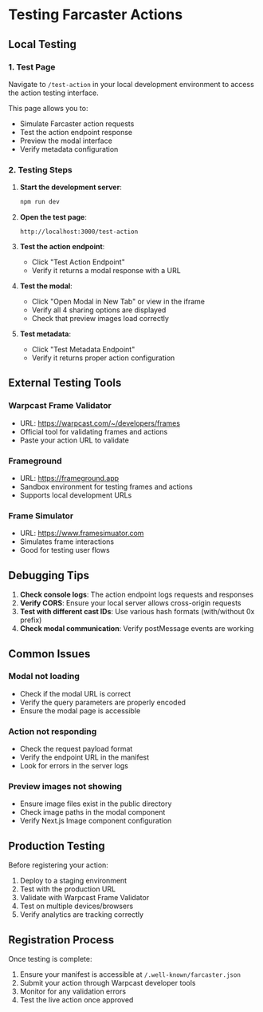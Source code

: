 # Testing Farcaster Actions

## Local Testing

### 1. Test Page
Navigate to `/test-action` in your local development environment to access the action testing interface.

This page allows you to:
- Simulate Farcaster action requests
- Test the action endpoint response
- Preview the modal interface
- Verify metadata configuration

### 2. Testing Steps

1. **Start the development server**:
   ```bash
   npm run dev
   ```

2. **Open the test page**:
   ```
   http://localhost:3000/test-action
   ```

3. **Test the action endpoint**:
   - Click "Test Action Endpoint"
   - Verify it returns a modal response with a URL

4. **Test the modal**:
   - Click "Open Modal in New Tab" or view in the iframe
   - Verify all 4 sharing options are displayed
   - Check that preview images load correctly

5. **Test metadata**:
   - Click "Test Metadata Endpoint"
   - Verify it returns proper action configuration

## External Testing Tools

### Warpcast Frame Validator
- URL: https://warpcast.com/~/developers/frames
- Official tool for validating frames and actions
- Paste your action URL to validate

### Frameground
- URL: https://frameground.app
- Sandbox environment for testing frames and actions
- Supports local development URLs

### Frame Simulator
- URL: https://www.framesimuator.com
- Simulates frame interactions
- Good for testing user flows

## Debugging Tips

1. **Check console logs**: The action endpoint logs requests and responses
2. **Verify CORS**: Ensure your local server allows cross-origin requests
3. **Test with different cast IDs**: Use various hash formats (with/without 0x prefix)
4. **Check modal communication**: Verify postMessage events are working

## Common Issues

### Modal not loading
- Check if the modal URL is correct
- Verify the query parameters are properly encoded
- Ensure the modal page is accessible

### Action not responding
- Check the request payload format
- Verify the endpoint URL in the manifest
- Look for errors in the server logs

### Preview images not showing
- Ensure image files exist in the public directory
- Check image paths in the modal component
- Verify Next.js Image component configuration

## Production Testing

Before registering your action:

1. Deploy to a staging environment
2. Test with the production URL
3. Validate with Warpcast Frame Validator
4. Test on multiple devices/browsers
5. Verify analytics are tracking correctly

## Registration Process

Once testing is complete:

1. Ensure your manifest is accessible at `/.well-known/farcaster.json`
2. Submit your action through Warpcast developer tools
3. Monitor for any validation errors
4. Test the live action once approved